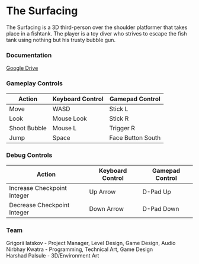 # The Surfacing 
The Surfacing is a 3D third-person over the shoulder platformer that takes place in a fishtank. The player is a toy diver who strives to escape the fish tank using nothing but his trusty bubble gun.

### Documentation  
[Google Drive](https://drive.google.com/drive/folders/1q_OfXqR_O20SYBHPg2G8r6H7CazF7Q3O?usp=sharing)

### Gameplay Controls  
Action               | Keyboard Control  | Gamepad Control
---                  |---                |---
Move                 | WASD              | Stick L
Look                  | Mouse Look        | Stick R
Shoot Bubble               | Mouse L           | Trigger R
Jump                | Space           | Face Button South

### Debug Controls  
Action                          | Keyboard Control | Gamepad Control
---                             |---               |---
Increase Checkpoint Integer     | Up Arrow               |  D-Pad Up          
Decrease Checkpoint Integer     | Down Arrow               |  D-Pad Down              

### Team  
Grigorii Iatskov - Project Manager, Level Design, Game Design, Audio  
Nirbhay Kwatra - Programming, Technical Art, Game Design  
Harshad Palsule - 3D/Environment Art 

